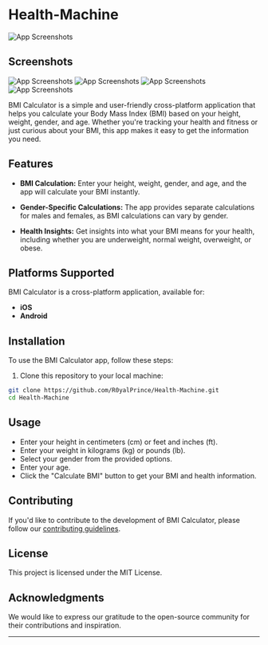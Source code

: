 # Health-Machine
![App Screenshots](screenshot/logo.png)


## Screenshots

![App Screenshots](screenshot/1.jpg)
![App Screenshots](screenshot/2.jpg)
![App Screenshots](screenshot/3.jpg)
![App Screenshots](screenshot/4.jpg)



BMI Calculator is a simple and user-friendly cross-platform application that helps you calculate your Body Mass Index (BMI) based on your height, weight, gender, and age. Whether you're tracking your health and fitness or just curious about your BMI, this app makes it easy to get the information you need.

## Features

- **BMI Calculation:** Enter your height, weight, gender, and age, and the app will calculate your BMI instantly.

- **Gender-Specific Calculations:** The app provides separate calculations for males and females, as BMI calculations can vary by gender.

- **Health Insights:** Get insights into what your BMI means for your health, including whether you are underweight, normal weight, overweight, or obese.

## Platforms Supported

BMI Calculator is a cross-platform application, available for:

- **iOS**
- **Android**

## Installation

To use the BMI Calculator app, follow these steps:

1. Clone this repository to your local machine:

```bash
git clone https://github.com/R0yalPrince/Health-Machine.git
cd Health-Machine
```

## Usage

- Enter your height in centimeters (cm) or feet and inches (ft).
- Enter your weight in kilograms (kg) or pounds (lb).
- Select your gender from the provided options.
- Enter your age.
- Click the "Calculate BMI" button to get your BMI and health information.

## Contributing

If you'd like to contribute to the development of BMI Calculator, please follow our [contributing guidelines](CONTRIBUTING.md).

## License

This project is licensed under the MIT License.

## Acknowledgments

We would like to express our gratitude to the open-source community for their contributions and inspiration.

---


